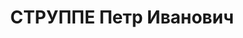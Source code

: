 ---
title: СТРУППЕ Петр Иванович
description: "Род. в 1889, Курляндская губ., Добленский уезд, Вильценская вол., усадьба\
  \ Ускур, латыш, член ВКП(б) в 1907-1937. Проживал: г. Москва, ул. Серафимовича,\
  \ д. 2, кв. 411. Канд. в члены ЦК ВКП(б), начальник свиноуправления Наркомата совхозов\
  \ СССР, делегат ХVII съезда ВКП(б), (В 1929-1936 гг. пред. Леноблисполкома, проживал:\
  \ г. Ленинград, Красная ул, д. 63. ) \n  Арестован 27.06.1937. Обв. по ст. ст. 58-7-8-11\
  \ УК РСФСР. Приговор: ВК ВС СССР, 29.10.1937 – ВМН. Расстрелян 30.10.1937, г.Москва"
---